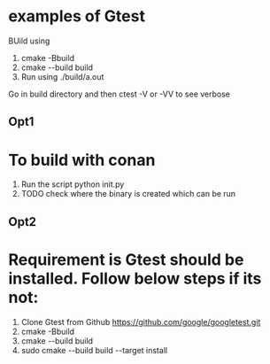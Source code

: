 # examples of Gtest 

BUild using 
 
 1) cmake -Bbuild
 2) cmake --build build 
 3)  Run using ./build/a.out
 
Go in build directory and then ctest -V or -VV to see verbose

## Opt1
# To build with conan

1) Run the script python init.py
2) TODO check where the binary is created which can be run

## Opt2
# Requirement is Gtest should be installed. Follow below steps if its not:

1) Clone Gtest from Github https://github.com/google/googletest.git
2) cmake -Bbuild
3) cmake --build build 
4) sudo cmake --build build --target install
